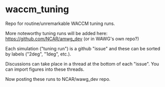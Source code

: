 # waccm_tuning

Repo for routine/unremarkable WACCM tuning runs. 

More noteworthy tuning runs will be added here: https://github.com/NCAR/amwg_dev (or in WAWG's own repo?)

Each simulation ("tuning run") is a github "issue" and these can be sorted by labels ("2deg", "1deg", etc.).

Discussions can take place in a thread at the bottom of each "issue". You can import figures into these threads.

Now posting these runs to NCAR/wawg_dev repo.
